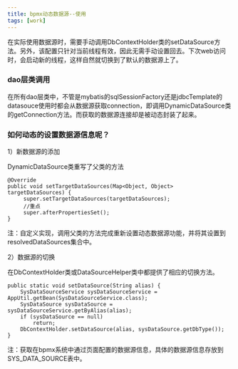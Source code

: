 ```yaml
---
title: bpmx动态数据源--使用
tags: [work]
---
```


在实际使用数据源时，需要手动调用DbContextHolder类的setDataSource方法。另外，该配置只针对当前线程有效，因此无需手动设置回去。下次web访问时，会启动新的线程，这样自然就切换到了默认的数据源上了。

### dao层类调用

在所有dao层类中，不管是mybatis的sqlSessionFactory还是jdbcTemplate的datasouce使用时都会从数据源获取connection，即调用DynamicDataSource类的getConnection方法。而获取的数据源连接却是被动态封装了起来。

### 如何动态的设置数据源信息呢？

1）新数据源的添加

DynamicDataSource类重写了父类的方法

```
@Override  
public void setTargetDataSources(Map<Object, Object> targetDataSources) {  
     super.setTargetDataSources(targetDataSources);  
     //重点  
     super.afterPropertiesSet();  
}
```

注：自定义实现，调用父类的方法完成重新设置动态数据源功能，并将其设置到resolvedDataSources集合中。

2）数据源的切换

在DbContextHolder类或DataSourceHelper类中都提供了相应的切换方法。

```
public static void setDataSource(String alias) {
    SysDataSourceService sysDataSourceService = AppUtil.getBean(SysDataSourceService.class);
    SysDataSource sysDataSource = sysDataSourceService.getByAlias(alias);
    if (sysDataSource == null)
        return;
    DbContextHolder.setDataSource(alias, sysDataSource.getDbType());
}
```

注：获取在bpmx系统中通过页面配置的数据源信息，具体的数据源信息存放到SYS_DATA_SOURCE表中。